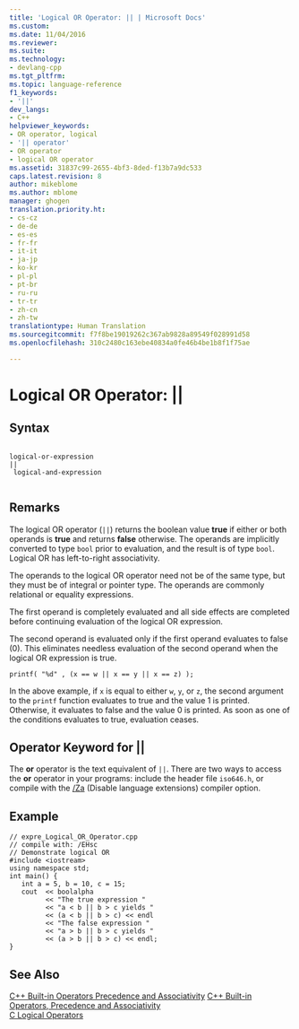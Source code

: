 ```yaml
---
title: 'Logical OR Operator: || | Microsoft Docs'
ms.custom: 
ms.date: 11/04/2016
ms.reviewer: 
ms.suite: 
ms.technology:
- devlang-cpp
ms.tgt_pltfrm: 
ms.topic: language-reference
f1_keywords:
- '||'
dev_langs:
- C++
helpviewer_keywords:
- OR operator, logical
- '|| operator'
- OR operator
- logical OR operator
ms.assetid: 31837c99-2655-4bf3-8ded-f13b7a9dc533
caps.latest.revision: 8
author: mikeblome
ms.author: mblome
manager: ghogen
translation.priority.ht:
- cs-cz
- de-de
- es-es
- fr-fr
- it-it
- ja-jp
- ko-kr
- pl-pl
- pt-br
- ru-ru
- tr-tr
- zh-cn
- zh-tw
translationtype: Human Translation
ms.sourcegitcommit: f7f8be19019262c367ab9828a89549f028991d58
ms.openlocfilehash: 310c2480c163ebe40834a0fe46b4be1b8f1f75ae

---
```

# Logical OR Operator: ||
## Syntax  
  
```  
  
logical-or-expression   
||  
 logical-and-expression  
  
```  
  
## Remarks  
 The logical OR operator (`||`) returns the boolean value **true** if either or both operands is **true** and returns **false** otherwise. The operands are implicitly converted to type `bool` prior to evaluation, and the result is of type `bool`. Logical OR has left-to-right associativity.  
  
 The operands to the logical OR operator need not be of the same type, but they must be of integral or pointer type. The operands are commonly relational or equality expressions.  
  
 The first operand is completely evaluated and all side effects are completed before continuing evaluation of the logical OR expression.  
  
 The second operand is evaluated only if the first operand evaluates to false (0). This eliminates needless evaluation of the second operand when the logical OR expression is true.  
  
```  
printf( "%d" , (x == w || x == y || x == z) );  
```  
  
 In the above example, if `x` is equal to either `w`, `y`, or `z`, the second argument to the `printf` function evaluates to true and the value 1 is printed. Otherwise, it evaluates to false and the value 0 is printed. As soon as one of the conditions evaluates to true, evaluation ceases.  
  
## Operator Keyword for &#124;&#124;  
 The **or** operator is the text equivalent of `||`. There are two ways to access the **or** operator in your programs: include the header file `iso646.h`, or compile with the [/Za](../build/reference/za-ze-disable-language-extensions.md) (Disable language extensions) compiler option.  
  
## Example  
  
```  
// expre_Logical_OR_Operator.cpp  
// compile with: /EHsc  
// Demonstrate logical OR  
#include <iostream>  
using namespace std;  
int main() {  
   int a = 5, b = 10, c = 15;  
   cout  << boolalpha  
         << "The true expression "  
         << "a < b || b > c yields "  
         << (a < b || b > c) << endl  
         << "The false expression "  
         << "a > b || b > c yields "  
         << (a > b || b > c) << endl;  
}  
```  
  
## See Also  
[C++ Built-in Operators Precedence and Associativity](cpp-built-in-operators-precedence-and-associativity.md)
 [C++ Built-in Operators, Precedence and Associativity](../cpp/cpp-built-in-operators-precedence-and-associativity.md)   
 [C Logical Operators](../c-language/c-logical-operators.md)


<!--HONumber=Jan17_HO1-->


